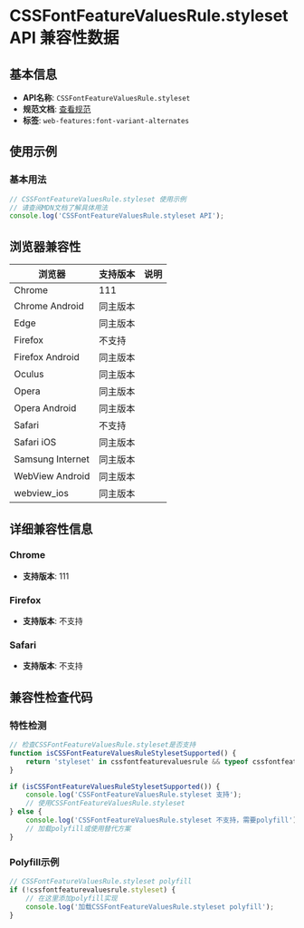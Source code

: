 # CSSFontFeatureValuesRule.styleset API 兼容性数据

## 基本信息

- **API名称**: `CSSFontFeatureValuesRule.styleset`
- **规范文档**: [查看规范](https://drafts.csswg.org/css-fonts/#dom-cssfontfeaturevaluesrule-styleset)
- **标签**: `web-features:font-variant-alternates`

## 使用示例

### 基本用法

```javascript
// CSSFontFeatureValuesRule.styleset 使用示例
// 请查阅MDN文档了解具体用法
console.log('CSSFontFeatureValuesRule.styleset API');
```

## 浏览器兼容性

| 浏览器 | 支持版本 | 说明 |
|--------|----------|------|
| Chrome | 111 |  |
| Chrome Android | 同主版本 |  |
| Edge | 同主版本 |  |
| Firefox | 不支持 |  |
| Firefox Android | 同主版本 |  |
| Oculus | 同主版本 |  |
| Opera | 同主版本 |  |
| Opera Android | 同主版本 |  |
| Safari | 不支持 |  |
| Safari iOS | 同主版本 |  |
| Samsung Internet | 同主版本 |  |
| WebView Android | 同主版本 |  |
| webview_ios | 同主版本 |  |

## 详细兼容性信息

### Chrome

- **支持版本**: 111

### Firefox

- **支持版本**: 不支持

### Safari

- **支持版本**: 不支持

## 兼容性检查代码

### 特性检测

```javascript
// 检查CSSFontFeatureValuesRule.styleset是否支持
function isCSSFontFeatureValuesRuleStylesetSupported() {
    return 'styleset' in cssfontfeaturevaluesrule && typeof cssfontfeaturevaluesrule.styleset === 'function';
}

if (isCSSFontFeatureValuesRuleStylesetSupported()) {
    console.log('CSSFontFeatureValuesRule.styleset 支持');
    // 使用CSSFontFeatureValuesRule.styleset
} else {
    console.log('CSSFontFeatureValuesRule.styleset 不支持，需要polyfill');
    // 加载polyfill或使用替代方案
}
```

### Polyfill示例

```javascript
// CSSFontFeatureValuesRule.styleset polyfill
if (!cssfontfeaturevaluesrule.styleset) {
    // 在这里添加polyfill实现
    console.log('加载CSSFontFeatureValuesRule.styleset polyfill');
}
```

